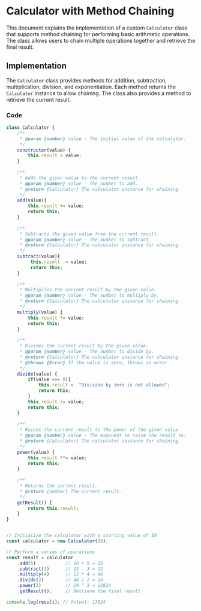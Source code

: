 # Calculator with Method Chaining

This document explains the implementation of a custom `Calculator` class that supports method chaining for performing basic arithmetic operations. The class allows users to chain multiple operations together and retrieve the final result.

## Implementation

The `Calculator` class provides methods for addition, subtraction, multiplication, division, and exponentiation. Each method returns the `Calculator` instance to allow chaining. The class also provides a method to retrieve the current result.

### Code

```javascript
class Calculator {
    /** 
     * @param {number} value - The initial value of the calculator.
     */
    constructor(value) {
        this.result = value;
    }
    
    /** 
     * Adds the given value to the current result.
     * @param {number} value - The number to add.
     * @return {Calculator} The calculator instance for chaining.
     */
    add(value){
        this.result += value;
        return this;
    }
    
    /** 
     * Subtracts the given value from the current result.
     * @param {number} value - The number to subtract.
     * @return {Calculator} The calculator instance for chaining.
     */
    subtract(value){
         this.result -= value;
         return this;
    }
    
    /** 
     * Multiplies the current result by the given value.
     * @param {number} value - The number to multiply by.
     * @return {Calculator} The calculator instance for chaining.
     */  
    multiply(value) {
        this.result *= value;
        return this;
    }
    
    /** 
     * Divides the current result by the given value.
     * @param {number} value - The number to divide by.
     * @return {Calculator} The calculator instance for chaining.
     * @throws {Error} If the value is zero, throws an error.
     */
    divide(value) {
        if(value === 0){
            this.result =  "Division by zero is not allowed";
            return this;
        }
        this.result /= value;
        return this;
    }
    
    /** 
     * Raises the current result to the power of the given value.
     * @param {number} value - The exponent to raise the result to.
     * @return {Calculator} The calculator instance for chaining.
     */
    power(value) {
        this.result **= value;
        return this;
    }
    
    /** 
     * Returns the current result.
     * @return {number} The current result.
     */
    getResult() {
        return this.result;
    }
}


// Initialize the calculator with a starting value of 10
const calculator = new Calculator(10);

// Perform a series of operations
const result = calculator
    .add(5)           // 10 + 5 = 15
    .subtract(3)      // 15 - 3 = 12
    .multiply(4)      // 12 * 4 = 48
    .divide(2)        // 48 / 2 = 24
    .power(3)         // 24 ^ 3 = 13824
    .getResult();     // Retrieve the final result

console.log(result); // Output: 13824
